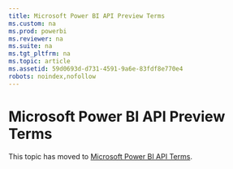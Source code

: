 ```yaml
---
title: Microsoft Power BI API Preview Terms
ms.custom: na
ms.prod: powerbi
ms.reviewer: na
ms.suite: na
ms.tgt_pltfrm: na
ms.topic: article
ms.assetid: 59d0693d-d731-4591-9a6e-83fdf8e770e4
robots: noindex,nofollow
---
```

# Microsoft Power BI API Preview Terms
This topic has moved to [Microsoft Power BI API Terms](https://powerbi.microsoft.com/en-us/api-terms).